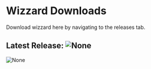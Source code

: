 # Wizzard Downloads
Download wizzard here by navigating to the releases tab.
## Latest Release: ![None]()
![None]()
